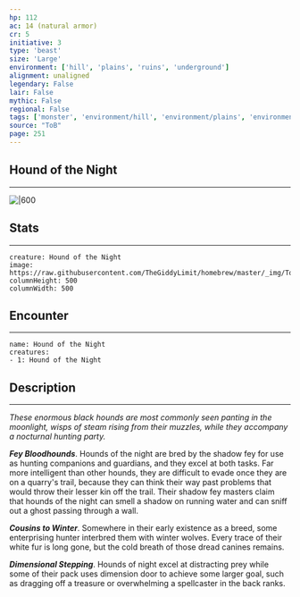 ```yaml
---
hp: 112
ac: 14 (natural armor)
cr: 5
initiative: 3
type: 'beast'    
size: 'Large'
environment: ['hill', 'plains', 'ruins', 'underground']
alignment: unaligned
legendary: False
lair: False
mythic: False
regional: False
tags: ['monster', 'environment/hill', 'environment/plains', 'environment/ruins', 'environment/underground']
source: "ToB"
page: 251
---
```


## Hound of the Night
---

![|600](https://raw.githubusercontent.com/TheGiddyLimit/homebrew/master/_img/ToB/Hound%20of%20the%20Night.webp)

## Stats
---

```statblock
creature: Hound of the Night
image: https://raw.githubusercontent.com/TheGiddyLimit/homebrew/master/_img/ToB/token/Hound%20of%20the%20Night.png
columnHeight: 500
columnWidth: 500
```

## Encounter
---

```encounter-table
name: Hound of the Night
creatures:
- 1: Hound of the Night
```

## Description
---
_These enormous black hounds are most commonly seen panting in the moonlight, wisps of steam rising from their muzzles, while they accompany a nocturnal hunting party._

**_Fey Bloodhounds_**. Hounds of the night are bred by the shadow fey for use as hunting companions and guardians, and they excel at both tasks. Far more intelligent than other hounds, they are difficult to evade once they are on a quarry's trail, because they can think their way past problems that would throw their lesser kin off the trail. Their shadow fey masters claim that hounds of the night can smell a shadow on running water and can sniff out a ghost passing through a wall.

**_Cousins to Winter_**. Somewhere in their early existence as a breed, some enterprising hunter interbred them with winter wolves. Every trace of their white fur is long gone, but the cold breath of those dread canines remains.

**_Dimensional Stepping_**. Hounds of night excel at distracting prey while some of their pack uses dimension door to achieve some larger goal, such as dragging off a treasure or overwhelming a spellcaster in the back ranks.






